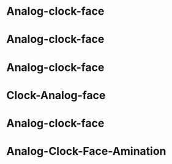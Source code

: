 # Analog-clock-face
# Analog-clock-face
# Analog-clock-face
# Clock-Analog-face
# Analog-clock-face
# Analog-Clock-Face-Amination
